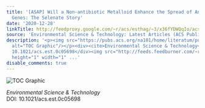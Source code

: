 ```yaml
---
title: '[ASAP] Will a Non-antibiotic Metalloid Enhance the Spread of Antibiotic Resistance
  Genes: The Selenate Story'
date: '2020-12-28'
linkTitle: http://feedproxy.google.com/~r/acs/esthag/~3/x36fYDWQqIo/acs.est.0c05698
source: 'Environmental Science & Technology: Latest Articles (ACS Publications)'
description: '<p><img src="https://pubs.acs.org/na101/home/literatum/publisher/achs/journals/content/esthag/0/esthag.ahead-of-print/acs.est.0c05698/20201228/images/medium/es0c05698_0008.gif"
  alt="TOC Graphic"/></p><div><cite>Environmental Science & Technology</cite></div><div>DOI:
  10.1021/acs.est.0c05698</div><img src="http://feeds.feedburner.com/~r/acs/esthag/~4/x36fYDWQqIo"
  height="1" width="1" ...'
disable_comments: true
---
```

<p><img src="https://pubs.acs.org/na101/home/literatum/publisher/achs/journals/content/esthag/0/esthag.ahead-of-print/acs.est.0c05698/20201228/images/medium/es0c05698_0008.gif" alt="TOC Graphic"/></p><div><cite>Environmental Science & Technology</cite></div><div>DOI: 10.1021/acs.est.0c05698</div><img src="http://feeds.feedburner.com/~r/acs/esthag/~4/x36fYDWQqIo" height="1" width="1" ...